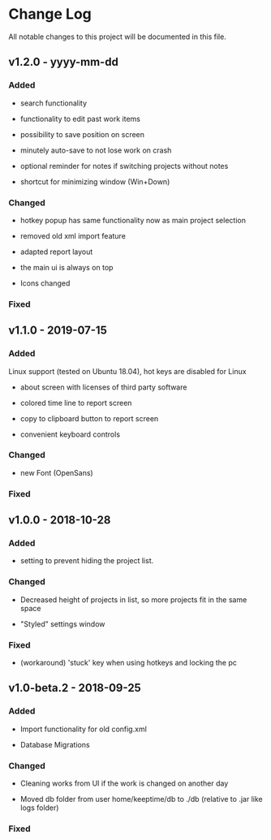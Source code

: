 
# Change Log
All notable changes to this project will be documented in this file.
 
 
## v1.2.0 - yyyy-mm-dd

### Added

- search functionality

- functionality to edit past work items

- possibility to save position on screen

- minutely auto-save to not lose work on crash

- optional reminder for notes if switching projects without notes

- shortcut for minimizing window (Win+Down)

### Changed

- hotkey popup has same functionality now as main project selection

- removed old xml import feature

- adapted report layout

- the main ui is always on top

- Icons changed
 
### Fixed
 
## v1.1.0 - 2019-07-15

### Added

Linux support (tested on Ubuntu 18.04), hot keys are disabled for Linux

- about screen with licenses of third party software
 
- colored time line to report screen
  
- copy to clipboard button to report screen
   
- convenient keyboard controls

### Changed

- new Font (OpenSans)
 
### Fixed

## v1.0.0 - 2018-10-28

### Added

- setting to prevent hiding the project list.

### Changed

- Decreased height of projects in list, so more projects fit in the same space

- "Styled" settings window
 
### Fixed

- (workaround) 'stuck' key when using hotkeys and locking the pc

## v1.0-beta.2 - 2018-09-25

### Added

- Import functionality for old config.xml

- Database Migrations

### Changed

- Cleaning works from UI if the work is changed on another day

- Moved db folder from user home/keeptime/db to ./db (relative to .jar like logs folder)
 
### Fixed
